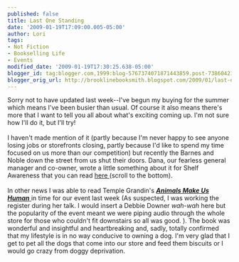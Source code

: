 ```yaml
---
published: false
title: Last One Standing
date: '2009-01-19T17:09:00.005-05:00'
author: Lori
tags:
- Not Fiction
- Bookselling Life
- Events
modified_date: '2009-01-19T17:30:25.638-05:00'
blogger_id: tag:blogger.com,1999:blog-5767374071871443859.post-7386042131911738308
blogger_orig_url: http://brooklinebooksmith.blogspot.com/2009/01/last-one-standing.html
---
```


Sorry not to have updated last week--I've begun my buying for the summer which means I've been busier than usual. Of course it also means there's more that I want to tell you all about what's exciting coming up. I'm not sure how I'll do it, but I'll try!<br /><br />I haven't made mention of it (partly because I'm never happy to see anyone losing jobs or storefronts closing, partly because I'd like to spend my time focused on us more than our competition) but recently the Barnes and Noble down the street from us shut their doors. Dana, our fearless general manager and co-owner, wrote a little something about it for Shelf Awareness that you can read <a href="http://news.shelf-awareness.com/nview.jsp?appid=411&amp;j=609181">here </a>(scroll to the bottom).<br /><br />In other news I was able to read Temple <span class="blsp-spelling-error" id="SPELLING_ERROR_0">Grandin's</span> <a href="http://brookline.booksense.com/NASApp/store/Product?s=showproduct&amp;isbn=9780151014897"><strong><em>Animals Make Us Human</em></strong> </a>in time for our event last week (As suspected, I was working the register during her talk. I would insert a Debbie Downer <em><span class="blsp-spelling-error" id="SPELLING_ERROR_1">wah</span>-<span class="blsp-spelling-error" id="SPELLING_ERROR_2">wah</span></em> here but the popularity of the event meant we were piping audio through the whole store for those who couldn't fit downstairs so all was good. ). The book was wonderful and insightful and heartbreaking and, sadly, totally confirmed that my lifestyle is in no way <span class="blsp-spelling-corrected" id="SPELLING_ERROR_3">conducive</span> to owning a dog. I'm very glad that I get to pet all the dogs that come into our store and feed them biscuits or I would go crazy from doggy deprivation.